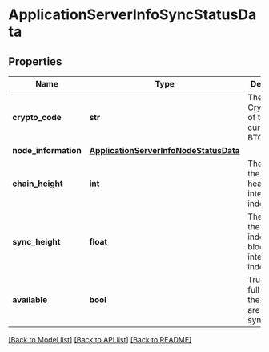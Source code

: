 # ApplicationServerInfoSyncStatusData

## Properties
Name | Type | Description | Notes
------------ | ------------- | ------------- | -------------
**crypto_code** | **str** | The CryptoCode of the crypto currency (eg. BTC) | [optional] 
**node_information** | [**ApplicationServerInfoNodeStatusData**](ApplicationServerInfoNodeStatusData.md) |  | [optional] 
**chain_height** | **int** | The height of the chain of header of the internal indexer | [optional] 
**sync_height** | **float** | The height of the latest indexed block of the internal indexer | [optional] 
**available** | **bool** | True if the full node and the indexer are fully synchronized | [optional] 

[[Back to Model list]](../README.md#documentation-for-models) [[Back to API list]](../README.md#documentation-for-api-endpoints) [[Back to README]](../README.md)

